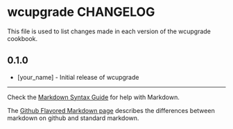 wcupgrade CHANGELOG
===================

This file is used to list changes made in each version of the wcupgrade cookbook.

0.1.0
-----
- [your_name] - Initial release of wcupgrade

- - -
Check the [Markdown Syntax Guide](http://daringfireball.net/projects/markdown/syntax) for help with Markdown.

The [Github Flavored Markdown page](http://github.github.com/github-flavored-markdown/) describes the differences between markdown on github and standard markdown.
